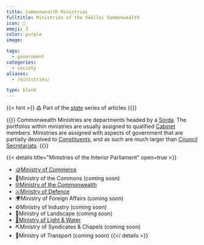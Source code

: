 ```yaml
---
title: Commonwealth Ministries
fulltitle: Ministries of the Vekllei Commonwealth
icon: 🌸
emoji: Ζ
color: purple
image:

tags:
  - government
categories:
  - society
aliases:
  - /ministries/

type: blank
---
```

{{< hint >}}
߷ Part of the *[state](/state/)* series of articles
{{</hint>}}

{{<hint panel>}}
Commonwealth Ministries are departments headed by a [Sorda](/sorda/). The portfolios within ministries are usually assigned to qualified [Cabinet](/cabinet/) members. Ministries are assigned with aspects of government that are partially devolved to [Constituents](/constituents/), and as such are much larger than [Council Secretariats](/councils/).
{{</hint>}}

{{< details title="Ministries of the Interior Parliament" open=true >}}
- <a href="/factbook/society/state/government/interior/commerce"><span class="navicon">🪙</span>Ministry of Commerce</a>
- <span class="navicon">🚧</span>Ministry of the Commons (coming soon)
- <a href="/factbook/society/state/government/interior/commonwealth"><span class="navicon">🌐</span>Ministry of the Commonwealth</a>
- <a href="/factbook/society/state/government/interior/defence"><span class="navicon">⚔️</span>Ministry of Defence</a>
- <span class="navicon">🌍</span>Ministry of Foreign Affairs (coming soon)
- <span class="navicon">⚙️</span>Ministry of Industry (coming soon)
- <span class="navicon">🌋</span>Ministry of Landscape (coming soon)
- <a href="/factbook/society/state/government/interior/light-and-water"><span class="navicon">🔌</span>Ministry of Light & Water</a>
- <span class="navicon">⛏️</span>Ministry of Syndicates & Chapels (coming soon)
- <span class="navicon">🚃</span>Ministry of Transport (coming soon)
{{</ details >}}